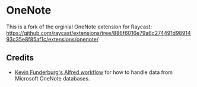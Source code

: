 # OneNote

This is a fork of the orginial OneNote extension for Raycast: https://github.com/raycast/extensions/tree/886f6016e79a6c274491d9891493c35e8f85af1c/extensions/onenote/

## Credits 
- [Kevin Funderburg's Alfred workflow](https://github.com/kevin-funderburg/alfred-microsoft-onenote-navigator) for how to handle data from Microsoft OneNote databases.  
